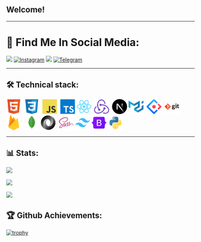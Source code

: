 ## Welcome!

___

# 📨 Find Me In Social Media:
[![](https://img.shields.io/badge/Gmail-D14836?style=for-the-badge&logo=gmail&logoColor=white)](mailto:nurd11nchik@gmail.com)
[![Instagram](https://img.shields.io/badge/Instagram-%23E4405F.svg?style=for-the-badge&logo=Instagram&logoColor=white)](https://www.instagram.com/___kasym/)
[![](https://img.shields.io/badge/linkedin-%230077B5.svg?&style=for-the-badge&logo=linkedin&logoColor=white)](https://https://www.linkedin.com/in/kasym-rakhmatyllo-638550312/)
[![Telegram](https://img.shields.io/badge/Telegram-2CA5E0?style=for-the-badge&logo=telegram&logoColor=white)](https://t.me/kasym_qq)

---

## :hammer_and_wrench: Technical stack:

<div>
  <img src="https://github.com/devicons/devicon/blob/master/icons/html5/html5-original.svg" title="HTML5" alt="HTML" width="40" height="40"/>&nbsp;
  <img src="https://github.com/devicons/devicon/blob/master/icons/css3/css3-original.svg"  title="CSS3" alt="CSS" width="40" height="40"/>&nbsp;
  <img src="https://github.com/devicons/devicon/blob/master/icons/javascript/javascript-original.svg" title="JavaScript" alt="JavaScript" width="40" height="40"/>&nbsp;
  <img src="https://github.com/devicons/devicon/blob/master/icons/typescript/typescript-original.svg" title="TypeScript" **alt="TypeScript" width="40" height="40"/>
  <img src="https://github.com/devicons/devicon/blob/master/icons/react/react-original.svg" title="React" alt="React" width="40" height="40"/>&nbsp;
  <img src="https://github.com/devicons/devicon/blob/master/icons/redux/redux-original.svg" title="Redux" alt="Redux " width="40" height="40"/>&nbsp;
  <img src="https://github.com/devicons/devicon/blob/master/icons/nextjs/nextjs-original.svg" title="Nextjs" **alt="Nextjs" width="40" height="40"/>
  <img src="https://github.com/devicons/devicon/blob/master/icons/materialui/materialui-original.svg" title="Material UI" alt="Material UI" width="40" height="40"/>&nbsp;
  <img src="https://github.com/devicons/devicon/blob/master/icons/antdesign/antdesign-original.svg" title="Antdesign" alt="Antdesign" width="40" height="40"/>&nbsp;
  <img src="https://github.com/devicons/devicon/blob/master/icons/git/git-original-wordmark.svg" title="Git" **alt="Git" width="40" height="40"/>
  <img src="https://github.com/devicons/devicon/blob/master/icons/firebase/firebase-original.svg" title="Firebase" alt="Firebase" width="40" height="40"/>&nbsp;
  <img src="https://github.com/devicons/devicon/blob/master/icons/mongodb/mongodb-original.svg" title="Mongodb" **alt="Mongodb" width="40" height="40"/>
  <img src="https://github.com/devicons/devicon/blob/master/icons/json/json-original.svg" title="json" alt="json" width="40" height="40"/>&nbsp;
  <img src="https://github.com/devicons/devicon/blob/master/icons/sass/sass-original.svg" title="Sass" **alt="Sass" width="40" height="40"/>
  <img src="https://github.com/devicons/devicon/blob/master/icons/tailwindcss/tailwindcss-original.svg" title="TailwindCSS" **alt="TailwindCSS" width="40" height="40"/>
  <img src="https://github.com/devicons/devicon/blob/master/icons/bootstrap/bootstrap-original.svg" title="Bootstrap" **alt="Bootstrap" width="40" height="40"/>
  <img src="https://github.com/devicons/devicon/blob/master/icons/python/python-original.svg" title="Python" **alt="Python" width="40" height="40"/>
</div>

---


## :bar_chart: Stats:

![](https://github-readme-stats.vercel.app/api?username=kasym-r&show_icons=true&theme=slateorange)
  
![](https://github-readme-streak-stats.herokuapp.com/?user=kasym-r&amp;theme=slateorange)

![](https://github-readme-stats.vercel.app/api/top-langs/?username=kasym-r&layout=compact&theme=slateorange)


## 🏆 Github Achievements:
[![trophy](https://github-profile-trophy.vercel.app/?username=kasym-r&theme=dracula)](https://github.com/ryo-ma/github-profile-trophy)
